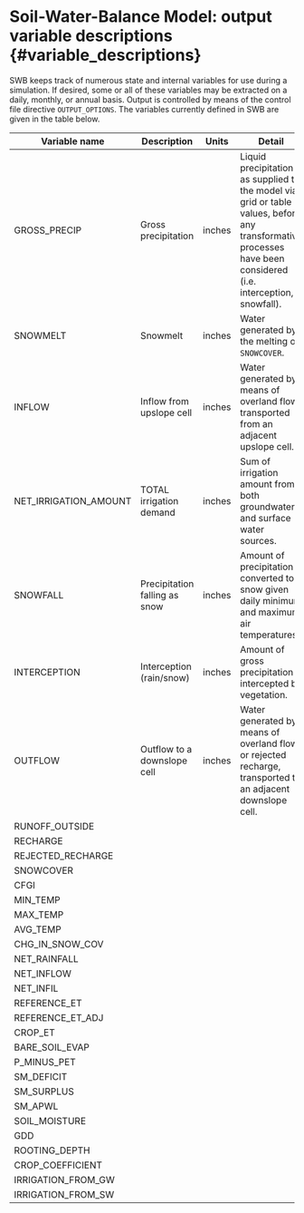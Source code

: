 # Soil-Water-Balance Model: output variable descriptions {#variable_descriptions}

SWB keeps track of numerous state and internal variables for use during a simulation. If desired, some or all of these variables may be extracted on a daily, monthly, or annual basis. Output is controlled by means of the control file directive `OUTPUT_OPTIONS`. The variables currently defined in SWB are given in the table below.

Variable name            | Description                     | Units  |Detail
-------------------------|---------------------------------|--------|-----------------------------------------------------------------------
GROSS_PRECIP             | Gross precipitation             | inches | Liquid precipitation as supplied to the model via grid or table values, before any transformative processes have been considered (i.e. interception, snowfall).
SNOWMELT                 | Snowmelt                        | inches | Water generated by the melting of `SNOWCOVER`.
INFLOW                   | Inflow from upslope cell        | inches | Water generated by means of overland flow, transported from an adjacent upslope cell.                
NET_IRRIGATION_AMOUNT    | TOTAL irrigation demand         | inches | Sum of irrigation amount from both groundwater and surface water sources.
SNOWFALL                 | Precipitation falling as snow   | inches | Amount of precipitation converted to snow given daily minimum and maximum air temperatures.
INTERCEPTION             | Interception (rain/snow)        | inches | Amount of gross precipitation intercepted by vegetation.
OUTFLOW                  | Outflow to a downslope cell     | inches | Water generated by means of overland flow or rejected recharge, transported to an adjacent downslope cell.
RUNOFF_OUTSIDE           |                         |
RECHARGE                 |                         |
REJECTED_RECHARGE        |                         |
SNOWCOVER                |                         |
CFGI                     |                         |
MIN_TEMP                 |                         |
MAX_TEMP                 |                         |
AVG_TEMP                 |                         |
CHG_IN_SNOW_COV          |                         |
NET_RAINFALL             |                         |
NET_INFLOW               |                         |
NET_INFIL                |                         |
REFERENCE_ET             |                         |
REFERENCE_ET_ADJ         |                         |
CROP_ET                  |                         |
BARE_SOIL_EVAP           |                         |
P_MINUS_PET              |                         |
SM_DEFICIT               |                         |
SM_SURPLUS               |                         |
SM_APWL                  |                         |
SOIL_MOISTURE            |                         |
GDD                      |                         |
ROOTING_DEPTH            |                         |
CROP_COEFFICIENT         |                         |
IRRIGATION_FROM_GW       |                         |
IRRIGATION_FROM_SW       |                         |